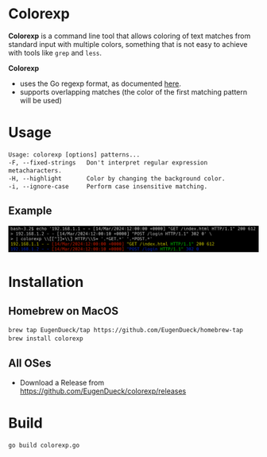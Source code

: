 # Colorexp
**Colorexp** is a command line tool that allows coloring of text matches from standard input with multiple colors,
something that is not easy to achieve with tools like `grep` and `less`.

**Colorexp**
- uses the Go regexp format, as documented [here](https://pkg.go.dev/regexp/syntax).
- supports overlapping matches (the color of the first matching pattern will be used)

# Usage
```
Usage: colorexp [options] patterns...
-F, --fixed-strings   Don't interpret regular expression metacharacters.
-H, --highlight       Color by changing the background color.
-i, --ignore-case     Perform case insensitive matching.
```
## Example
![Example](example.png)

# Installation

## Homebrew on MacOS
```sh
brew tap EugenDueck/tap https://github.com/EugenDueck/homebrew-tap
brew install colorexp
```

## All OSes
- Download a Release from https://github.com/EugenDueck/colorexp/releases

# Build
```sh
go build colorexp.go
```
